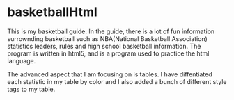 # basketballHtml

This is my basketball guide. In the guide, there is a lot of fun information surrownding basketball such as NBA(National Basketball Association) statistics leaders, rules and high school basketball information. 
The program is written in html5, and is a program used to practice the html language.

The advanced aspect that I am focusing on is tables. I have diffentiated each statistic in my table by color and I also added a bunch of different style tags to my table.
